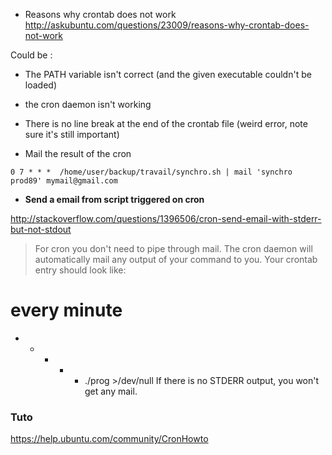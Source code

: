 * Reasons why crontab does not work    
http://askubuntu.com/questions/23009/reasons-why-crontab-does-not-work

Could be : 
* The PATH variable isn't correct (and the given executable couldn't be loaded)
* the cron daemon isn't working
* There is no line break at the end of the crontab file (weird error, note sure it's still important)

* Mail the result of the cron   
``` 
0 7 * * *  /home/user/backup/travail/synchro.sh | mail 'synchro prod89' mymail@gmail.com
```

* **Send a email from script triggered on cron** 

http://stackoverflow.com/questions/1396506/cron-send-email-with-stderr-but-not-stdout
> For cron you don't need to pipe through mail. The cron daemon will automatically mail any output of your command to you. Your crontab entry should look like:

# every minute
* * * * * ./prog >/dev/null
If there is no STDERR output, you won't get any mail.

### Tuto

https://help.ubuntu.com/community/CronHowto